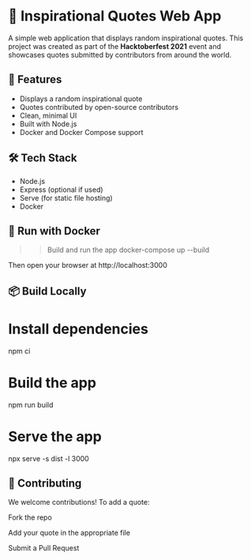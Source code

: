 # 🌟 Inspirational Quotes Web App

A simple web application that displays random inspirational quotes. This project was created as part of the **Hacktoberfest 2021** event and showcases quotes submitted by contributors from around the world.

## 🚀 Features

- Displays a random inspirational quote
- Quotes contributed by open-source contributors
- Clean, minimal UI
- Built with Node.js
- Docker and Docker Compose support

## 🛠️ Tech Stack

- Node.js
- Express (optional if used)
- Serve (for static file hosting)
- Docker

## 🐳 Run with Docker

>> Build and run the app
docker-compose up --build

Then open your browser at http://localhost:3000

## 📦 Build Locally

# Install dependencies
npm ci

# Build the app
npm run build

# Serve the app
npx serve -s dist -l 3000

## 📝 Contributing

We welcome contributions! To add a quote:

Fork the repo

Add your quote in the appropriate file

Submit a Pull Request
